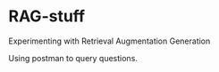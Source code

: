 # RAG-stuff
Experimenting with Retrieval Augmentation Generation 

Using postman to query questions.